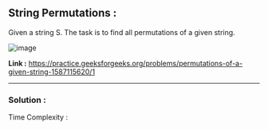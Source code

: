## String Permutations :

Given a string S. The task is to find all permutations of a given string.

![image](https://user-images.githubusercontent.com/23376002/166978928-0d97abee-28e7-4b79-bacc-1dc8c130f7af.png)


**Link :** https://practice.geeksforgeeks.org/problems/permutations-of-a-given-string-1587115620/1


-----------------------------------------------------------------------------------------------------------------------------------------------------


### Solution :

Time Complexity :



